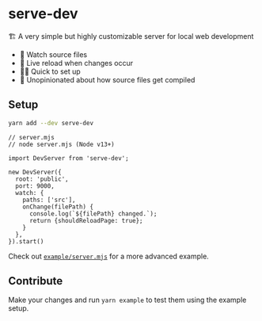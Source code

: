 # serve-dev

🏗️ A very simple but highly customizable server for local web development

- 👀 Watch source files
- 🔁 Live reload when changes occur
- 🏃‍♂️ Quick to set up
- 💪 Unopinionated about how source files get compiled

## Setup

```bash
yarn add --dev serve-dev
```

```tsx
// server.mjs
// node server.mjs (Node v13+)

import DevServer from 'serve-dev';

new DevServer({
  root: 'public',
  port: 9000,
  watch: {
    paths: ['src'],
    onChange(filePath) {
      console.log(`${filePath} changed.`);
      return {shouldReloadPage: true};
    }
  },
}).start()
```

Check out [`example/server.mjs`](https://github.com/kvendrik/serve-dev/blob/master/example/server.mjs) for a more advanced example.

## Contribute

Make your changes and run `yarn example` to test them using the example setup.
